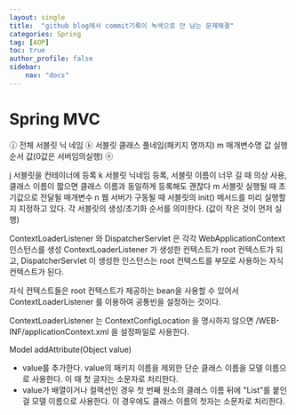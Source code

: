 ```yaml
---
layout: single
title:  "github blog에서 commit기록이 녹색으로 안 남는 문제해결"
categories: Spring
tag: [AOP]
toc: true
author_profile: false
sidebar:
    nav: "docs"
---
```


# Spring MVC

<serlvet> ⓙ <serlvet> 전체
<servlet-name> 서블릿 닉 네임 </servlet-name> ⓚ
<serlvet-class> 서블릿 클래스 풀네임(패키지 명까지) </servlet-class> 
<init-param>	m
<param-name> 매개변수명 </param-name>
<param-value> 값 </param-value>
</init-param>
<load-on-startup> 실행 순서 값(0값은 서버임의실행) </load-on-startup> ⓝ
</servlet>


j 서블릿을 컨테이너에 등록
k 서블릿 닉네임 등록, 서블릿 이름이 너무 길 때 의상 사용, 클래스 이름이 짧으면 클래스 이름과 동일하게 등록해도 괜찮다
m 서블릿 실행될 때 초기값으로 전달될 매개변수 
n 웹 서버가 구동될 때 서블릿의 init() 메서드를 미리 실행할지 지정하고 있다. 각 서블릿의 생성/초기화 순서를 의미한다. (값이 작은 것이 먼저 실행)





ContextLoaderListener 와 DispatcherServlet 은 각각 WebApplicationContext 인스턴스를 생성
ContextLoaderListener 가 생성한 컨텍스트가 root 컨텍스트가 되고, DispatcherServlet 이 생성한 
인스턴스는 root 컨텍스트를 부모로 사용하는 자식 컨텍스트가 된다. 

자식 컨텍스트들은 root 컨텍스트가 제공하는 bean을 사용할 수 있어서 ContextLoaderListener 를 
이용하여 공통빈을 설정하는 것이다.

ContextLoaderListener 는 ContextConfigLocation 을 명시하지 않으면 /WEB-INF/applicationContext.xml 을 
설정파일로 사용한다.



Model addAttribute(Object value)
- value를 추가한다. value의 패키지 이름을 제외한 단순 클래스 이름을 모델 이름으로 사용한다. 이 때 첫 글자는 소문자로 처리한다.
- value가 배열이거나 컬렉션인 경우 첫 번째 원소의 클래스 이름 뒤에 "List"를 붙인 걸 모델 이름으로 사용한다. 이 경우에도 클래스 이름의 첫자는 소문자로 처리한다.
